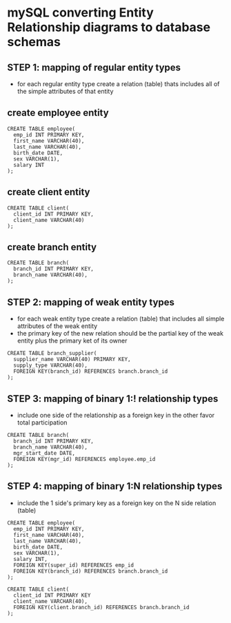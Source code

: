 # mySQL converting Entity Relationship diagrams to database schemas

## STEP 1: mapping of regular entity types

- for each regular entity type create a relation (table) thats includes all of the simple attributes of that entity

## create employee entity

```
CREATE TABLE employee(
  emp_id INT PRIMARY KEY,
  first_name VARCHAR(40),
  last_name VARCHAR(40),
  birth_date DATE,
  sex VARCHAR(1),
  salary INT
);
```

## create client entity

```
CREATE TABLE client(
  client_id INT PRIMARY KEY,
  client_name VARCHAR(40)
);
```

## create branch entity

```
CREATE TABLE branch(
  branch_id INT PRIMARY KEY,
  branch_name VARCHAR(40),
);
```

## STEP 2: mapping of weak entity types

- for each weak entity type create a relation (table) that includes all simple attributes of the weak entity
- the primary key of the new relation should be the partial key of the weak entity plus the primary ket of its owner

```
CREATE TABLE branch_supplier(
  supplier_name VARCHAR(40) PRIMARY KEY,
  supply_type VARCHAR(40),
  FOREIGN KEY(branch_id) REFERENCES branch.branch_id
);
```

## STEP 3: mapping of binary 1:! relationship types

- include one side of the relationship as a foreign key in the other favor total participation

```
CREATE TABLE branch(
  branch_id INT PRIMARY KEY,
  branch_name VARCHAR(40),
  mgr_start_date DATE,
  FOREIGN KEY(mgr_id) REFERENCES employee.emp_id
);
```

## STEP 4: mapping of binary 1:N relationship types

- include the 1 side's primary key as a foreign key on the N side relation (table)

```
CREATE TABLE employee(
  emp_id INT PRIMARY KEY,
  first_name VARCHAR(40),
  last_name VARCHAR(40),
  birth_date DATE,
  sex VARCHAR(1),
  salary INT,
  FOREIGN KEY(super_id) REFERENCES emp_id
  FOREIGN KEY(branch_id) REFERENCES branch.branch_id
);

CREATE TABLE client(
  client_id INT PRIMARY KEY
  client_name VARCHAR(40),
  FOREIGN KEY(client.branch_id) REFERENCES branch.branch_id
);
```
